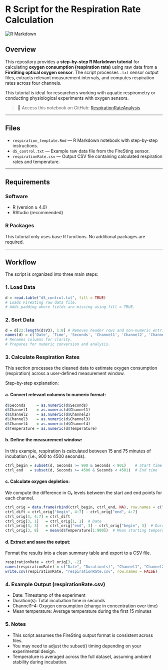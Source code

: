 # R Script for the Respiration Rate Calculation

![R Markdown](https://img.shields.io/badge/built_with-RMarkdown-blue.svg)

## Overview

This repository provides a **step-by-step R Markdown tutorial** for calculating **oxygen consumption (respiration rate)** using raw data from a **FireSting optical oxygen sensor**. The script processes `.txt` sensor output files, extracts relevant measurement intervals, and computes respiration rates across four channels.

This tutorial is ideal for researchers working with aquatic respirometry or conducting physiological experiments with oxygen sensors.

> 🔗 Access this notebook on GitHub: [RespirationRateAnalysis](https://github.com/zqzhou7/RespirationRateAnalysis.git)

---

## Files

- `respiration_template.Rmd` — R Markdown notebook with step-by-step instructions.
- `d5_control.txt` — Example raw data file from the FireSting sensor.
- `respirationRate.csv` — Output CSV file containing calculated respiration rates and temperature.

---

## Requirements

### Software

- R (version ≥ 4.0)
- RStudio (recommended)

### R Packages

This tutorial only uses base R functions. No additional packages are required.

---

## Workflow

The script is organized into three main steps:

### 1. Load Data

```r
d = read.table("d5_control.txt", fill = TRUE)
# Loads FireSting raw data file.
# Adds padding where fields are missing using fill = TRUE.

```
### 2. Sort Data
```r
d = d[22:length(d$V3), 1:8] # Removes header rows and non-numeric entries.
names(d) = c('Date', 'Time', 'Seconds', 'Channel1', 'Channel2', 'Channel3', 'Channel4', 'Temperature')
# Renames columns for clarity.
# Prepares for numeric conversion and analysis.
```

### 3. Calculate Respiration Rates
This section processes the cleaned data to estimate oxygen consumption (respiration) across a user-defined measurement window.

Step-by-step explanation:

#### a. Convert relevant columns to numeric format:
```r
d$Seconds     = as.numeric(d$Seconds)
d$Channel1    = as.numeric(d$Channel1)
d$Channel2    = as.numeric(d$Channel2)
d$Channel3    = as.numeric(d$Channel3)
d$Channel4    = as.numeric(d$Channel4)
d$Temperature = as.numeric(d$Temperature)
```

#### b. Define the measurement window:

In this example, respiration is calculated between 15 and 75 minutes of incubation (i.e., 900 to 4500 seconds).
```r
ctrl_begin = subset(d, Seconds >= 900 & Seconds < 901)    # Start time
ctrl_end   = subset(d, Seconds >= 4500 & Seconds < 4501)  # End time
```

#### c. Calculate oxygen depletion:

We compute the difference in O₂ levels between the start and end points for each channel.
```r
ctrl_orig = data.frame(rbind(ctrl_begin, ctrl_end, NA), row.names = c("begin", "end", "dm"))
ctrl_dift = ctrl_orig["begin", 4:7] - ctrl_orig["end", 4:7]
ctrl_orig[3, 4:7] = ctrl_dift
ctrl_orig[3, 1]   = ctrl_orig[1, 1]  # Date
ctrl_orig[3, 3]   = ctrl_orig["end", 3] - ctrl_orig["begin", 3]  # Duration (in seconds)
ctrl_orig[3, 8]   = mean(d$Temperature[1:900])  # Mean starting temperature
```

#### d. Extract and save the output:

Format the results into a clean summary table and export to a CSV file.
```r
respirationRate = ctrl_orig[3, -2]
names(respirationRate) = c("Date", "Duration(s)", "Channel1", "Channel2", "Channel3", "Channel4", "Mean temperature")
write.csv(respirationRate, "respirationRate.csv", row.names = FALSE)
```

### 4. Example Output (respirationRate.csv)
- Date: Timestamp of the experiment
- Duration(s): Total incubation time in seconds
- Channel1–4: Oxygen consumption (change in concentration over time)
- Mean temperature: Average temperature during the first 15 minutes


### 5. Notes
- This script assumes the FireSting output format is consistent across files.
- You may need to adjust the subset() timing depending on your experimental design.
- Temperature is averaged across the full dataset, assuming ambient stability during incubation.
